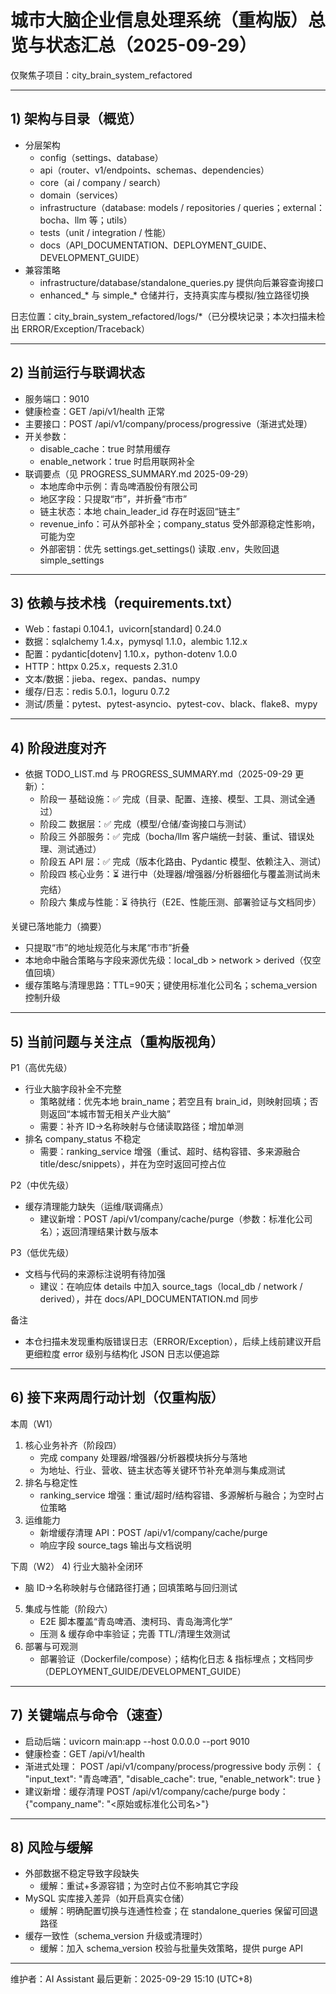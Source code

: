 # 城市大脑企业信息处理系统（重构版）总览与状态汇总（2025-09-29）

仅聚焦子项目：city_brain_system_refactored

-------------------------------------------------------------------------------

## 1) 架构与目录（概览）

- 分层架构
  - config（settings、database）
  - api（router、v1/endpoints、schemas、dependencies）
  - core（ai / company / search）
  - domain（services）
  - infrastructure（database: models / repositories / queries；external：bocha、llm 等；utils）
  - tests（unit / integration / 性能）
  - docs（API_DOCUMENTATION、DEPLOYMENT_GUIDE、DEVELOPMENT_GUIDE）
- 兼容策略
  - infrastructure/database/standalone_queries.py 提供向后兼容查询接口
  - enhanced_* 与 simple_* 仓储并行，支持真实库与模拟/独立路径切换

日志位置：city_brain_system_refactored/logs/*（已分模块记录；本次扫描未检出 ERROR/Exception/Traceback）

-------------------------------------------------------------------------------

## 2) 当前运行与联调状态

- 服务端口：9010
- 健康检查：GET /api/v1/health 正常
- 主要接口：POST /api/v1/company/process/progressive（渐进式处理）
- 开关参数：
  - disable_cache：true 时禁用缓存
  - enable_network：true 时启用联网补全
- 联调要点（见 PROGRESS_SUMMARY.md 2025-09-29）
  - 本地库命中示例：青岛啤酒股份有限公司
  - 地区字段：只提取“市”，并折叠“市市”
  - 链主状态：本地 chain_leader_id 存在时返回“链主”
  - revenue_info：可从外部补全；company_status 受外部源稳定性影响，可能为空
  - 外部密钥：优先 settings.get_settings() 读取 .env，失败回退 simple_settings

-------------------------------------------------------------------------------

## 3) 依赖与技术栈（requirements.txt）

- Web：fastapi 0.104.1，uvicorn[standard] 0.24.0
- 数据：sqlalchemy 1.4.x，pymysql 1.1.0，alembic 1.12.x
- 配置：pydantic[dotenv] 1.10.x，python-dotenv 1.0.0
- HTTP：httpx 0.25.x，requests 2.31.0
- 文本/数据：jieba、regex、pandas、numpy
- 缓存/日志：redis 5.0.1，loguru 0.7.2
- 测试/质量：pytest、pytest-asyncio、pytest-cov、black、flake8、mypy

-------------------------------------------------------------------------------

## 4) 阶段进度对齐

- 依据 TODO_LIST.md 与 PROGRESS_SUMMARY.md（2025-09-29 更新）：
  - 阶段一 基础设施：✅ 完成（目录、配置、连接、模型、工具、测试全通过）
  - 阶段二 数据层：✅ 完成（模型/仓储/查询接口与测试）
  - 阶段三 外部服务：✅ 完成（bocha/llm 客户端统一封装、重试、错误处理、测试通过）
  - 阶段五 API 层：✅ 完成（版本化路由、Pydantic 模型、依赖注入、测试）
  - 阶段四 核心业务：⏳ 进行中（处理器/增强器/分析器细化与覆盖测试尚未完结）
  - 阶段六 集成与性能：⏳ 待执行（E2E、性能压测、部署验证与文档同步）

关键已落地能力（摘要）
- 只提取“市”的地址规范化与末尾“市市”折叠
- 本地命中融合策略与字段来源优先级：local_db > network > derived（仅空值回填）
- 缓存策略与清理思路：TTL=90天；键使用标准化公司名；schema_version 控制升级

-------------------------------------------------------------------------------

## 5) 当前问题与关注点（重构版视角）

P1（高优先级）
- 行业大脑字段补全不完整
  - 策略就绪：优先本地 brain_name；若空且有 brain_id，则映射回填；否则返回“本城市暂无相关产业大脑”
  - 需要：补齐 ID→名称映射与仓储读取路径；增加单测
- 排名 company_status 不稳定
  - 需要：ranking_service 增强（重试、超时、结构容错、多来源融合 title/desc/snippets），并在为空时返回可控占位

P2（中优先级）
- 缓存清理能力缺失（运维/联调痛点）
  - 建议新增：POST /api/v1/company/cache/purge（参数：标准化公司名）；返回清理结果计数与版本

P3（低优先级）
- 文档与代码的来源标注说明有待加强
  - 建议：在响应体 details 中加入 source_tags（local_db / network / derived），并在 docs/API_DOCUMENTATION.md 同步

备注
- 本仓扫描未发现重构版错误日志（ERROR/Exception），后续上线前建议开启更细粒度 error 级别与结构化 JSON 日志以便追踪

-------------------------------------------------------------------------------

## 6) 接下来两周行动计划（仅重构版）

本周（W1）
1) 核心业务补齐（阶段四）
   - 完成 company 处理器/增强器/分析器模块拆分与落地
   - 为地址、行业、营收、链主状态等关键环节补充单测与集成测试
2) 排名与稳定性
   - ranking_service 增强：重试/超时/结构容错、多源解析与融合；为空时占位策略
3) 运维能力
   - 新增缓存清理 API：POST /api/v1/company/cache/purge
   - 响应字段 source_tags 输出与文档说明

下周（W2）
4) 行业大脑补全闭环
   - 脑 ID→名称映射与仓储路径打通；回填策略与回归测试
5) 集成与性能（阶段六）
   - E2E 脚本覆盖“青岛啤酒、澳柯玛、青岛海湾化学”
   - 压测 & 缓存命中率验证；完善 TTL/清理生效测试
6) 部署与可观测
   - 部署验证（Dockerfile/compose）；结构化日志 & 指标埋点；文档同步（DEPLOYMENT_GUIDE/DEVELOPMENT_GUIDE）

-------------------------------------------------------------------------------

## 7) 关键端点与命令（速查）

- 启动后端：uvicorn main:app --host 0.0.0.0 --port 9010
- 健康检查：GET /api/v1/health
- 渐进式处理：
  POST /api/v1/company/process/progressive
  body 示例：
  {
    "input_text": "青岛啤酒",
    "disable_cache": true,
    "enable_network": true
  }
- 建议新增：缓存清理
  POST /api/v1/company/cache/purge
  body：{"company_name": "<原始或标准化公司名>"}

-------------------------------------------------------------------------------

## 8) 风险与缓解

- 外部数据不稳定导致字段缺失
  - 缓解：重试+多源容错；为空时占位不影响其它字段
- MySQL 实库接入差异（如开启真实仓储）
  - 缓解：明确配置切换与连通性检查；在 standalone_queries 保留可回退路径
- 缓存一致性（schema_version 升级或清理时）
  - 缓解：加入 schema_version 校验与批量失效策略，提供 purge API

-------------------------------------------------------------------------------

维护者：AI Assistant
最后更新：2025-09-29 15:10 (UTC+8)